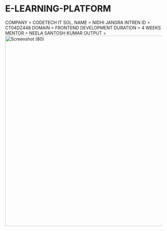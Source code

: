 # E-LEARNING-PLATFORM
COMPANY = CODETECH IT SOL. 
NAME = NIDHI JANGRA
INTREN ID = CT04DZ448
DOMAIN = FRONTEND DEVELOPMENT
DURATION = 4 WEEKS
MENTOR = NEELA SANTOSH KUMAR
OUTPUT = 
<img width="1920" height="612" alt="Screenshot (80)" src="https://github.com/user-attachments/assets/c209694a-5608-4236-a369-bde372957f04" />

